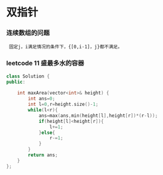 双指针
===========
### 连续数组的问题<br>
     固定j，i满足情况的条件下，{[0,i-1]，j}都不满足。


### leetcode 11 盛最多水的容器<br>
     
```c++
class Solution {
public:
    
    int maxArea(vector<int>& height) {
        int ans=0;
        int l=0,r=height.size()-1;
        while(l<r){
            ans=max(ans,min(height[l],height[r])*(r-l));
            if(height[l]<height[r]){
                l+=1;
            }else{
                r-=1;
            }
        }
        return ans;
    }
};
```

